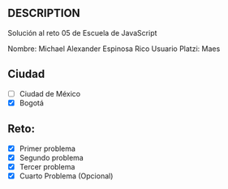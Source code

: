 ## DESCRIPTION

Solución al reto 05 de Escuela de JavaScript

Nombre: Michael Alexander Espinosa Rico
Usuario Platzi: Maes

## Ciudad
- [ ] Ciudad de México
- [X] Bogotá

## Reto:
  - [X] Primer problema
  - [X] Segundo problema
  - [X] Tercer problema
  - [X] Cuarto Problema (Opcional)